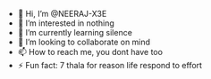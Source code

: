 - 👋 Hi, I’m @NEERAJ-X3E
- 👀 I’m interested in nothing
- 🌱 I’m currently learning silence
- 💞️ I’m looking to collaborate on mind 
- 📫 How to reach me, you dont have too
- ⚡ Fun fact: 7 thala for reason
life respond to effort 
<!---
NEERAJ-X3E/NEERAJ-X3E is a ✨ special ✨ repository because its `README.md` (this file) appears on your GitHub profile.
You can click the Preview link to take a look at your changes.
--->
